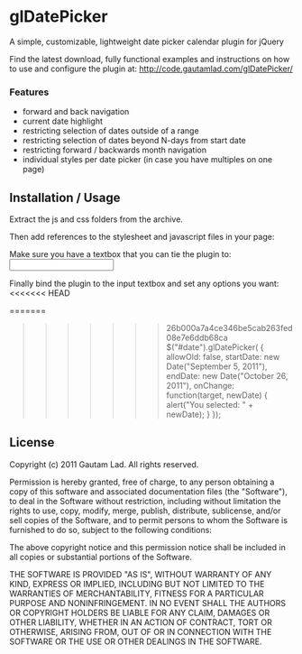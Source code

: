 glDatePicker
============

A simple, customizable, lightweight date picker calendar plugin for jQuery

Find the latest download, fully functional examples and instructions on how
to use and configure the plugin at: http://code.gautamlad.com/glDatePicker/

### Features

- forward and back navigation
- current date highlight
- restricting selection of dates outside of a range
- restricting selection of dates beyond N-days from start date
- restricting forward / backwards month navigation
- individual styles per date picker (in case you have multiples on one page)


Installation / Usage
--------------------

Extract the js and css folders from the archive.

Then add references to the stylesheet and javascript files in your page:
    <link href="css/default.css" rel="stylesheet" type="text/css" />
    <script type="text/javascript" src="js/glDatePicker.js"></script>

Make sure you have a textbox that you can tie the plugin to:
    <input type="text" id="date" />

Finally bind the plugin to the input textbox and set any options you want:
<<<<<<< HEAD

=======
>>>>>>> 26b000a7a4ce346be5cab263fed08e7e6ddb68ca
    $("#date").glDatePicker(
    {
        allowOld: false,
        startDate: new Date("September 5, 2011"),
        endDate: new Date("October 26, 2011"),
        onChange: function(target, newDate)
        {
            alert("You selected: " + newDate);
        }
    });


License
-------

Copyright (c) 2011 Gautam Lad.  All rights reserved.

Permission is hereby granted, free of charge, to any person obtaining a copy
of this software and associated documentation files (the "Software"), to deal
in the Software without restriction, including without limitation the rights
to use, copy, modify, merge, publish, distribute, sublicense, and/or sell
copies of the Software, and to permit persons to whom the Software is
furnished to do so, subject to the following conditions:

The above copyright notice and this permission notice shall be included in
all copies or substantial portions of the Software.

THE SOFTWARE IS PROVIDED "AS IS", WITHOUT WARRANTY OF ANY KIND, EXPRESS OR
IMPLIED, INCLUDING BUT NOT LIMITED TO THE WARRANTIES OF MERCHANTABILITY,
FITNESS FOR A PARTICULAR PURPOSE AND NONINFRINGEMENT. IN NO EVENT SHALL THE
AUTHORS OR COPYRIGHT HOLDERS BE LIABLE FOR ANY CLAIM, DAMAGES OR OTHER
LIABILITY, WHETHER IN AN ACTION OF CONTRACT, TORT OR OTHERWISE, ARISING FROM,
OUT OF OR IN CONNECTION WITH THE SOFTWARE OR THE USE OR OTHER DEALINGS IN
THE SOFTWARE.